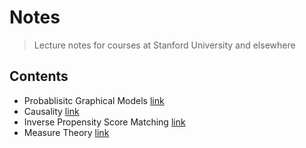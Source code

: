 # Notes

> Lecture notes for courses at Stanford University and elsewhere

## Contents

* Probablisitc Graphical Models [link](/CS228/online_version/pgm.pdf)
* Causality [link](/Misc/causality.pdf)
* Inverse Propensity Score Matching [link](/Misc/inverse_propensity_score_weighting.pdf)
* Measure Theory [link](/Misc/measure_theory.pdf)
